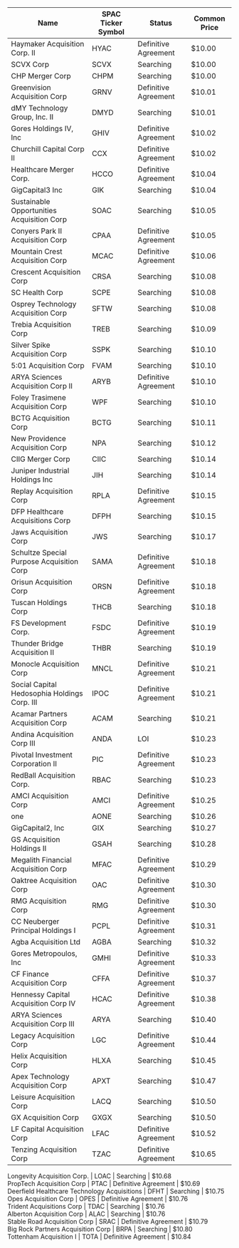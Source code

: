 Name                                         | SPAC Ticker Symbol | Status               | Common Price 
-------------------------------------------- | ------------------ | -------------------- | -------------
Haymaker Acquisition Corp. II                | HYAC               | Definitive Agreement | $10.00       
SCVX Corp                                    | SCVX               | Searching            | $10.00       
CHP Merger Corp                              | CHPM               | Searching            | $10.00       
Greenvision Acquisition Corp                 | GRNV               | Definitive Agreement | $10.01       
dMY Technology Group, Inc. II                | DMYD               | Searching            | $10.01       
Gores Holdings IV, Inc                       | GHIV               | Definitive Agreement | $10.02       
Churchill Capital Corp II                    | CCX                | Definitive Agreement | $10.02       
Healthcare Merger Corp.                      | HCCO               | Definitive Agreement | $10.04       
GigCapital3 Inc                              | GIK                | Searching            | $10.04       
Sustainable Opportunities Acquisition Corp   | SOAC               | Searching            | $10.05       
Conyers Park II Acquisition Corp             | CPAA               | Definitive Agreement | $10.05       
Mountain Crest Acquisition Corp              | MCAC               | Definitive Agreement | $10.06       
Crescent Acquisition Corp                    | CRSA               | Searching            | $10.08       
SC Health Corp                               | SCPE               | Searching            | $10.08       
Osprey Technology Acquisition Corp           | SFTW               | Searching            | $10.08       
Trebia Acquisition Corp                      | TREB               | Searching            | $10.09       
Silver Spike Acquisition Corp                | SSPK               | Searching            | $10.10       
5:01 Acquisition Corp                        | FVAM               | Searching            | $10.10       
ARYA Sciences Acquisition Corp II            | ARYB               | Definitive Agreement | $10.10       
Foley Trasimene Acquisition Corp             | WPF                | Searching            | $10.10       
BCTG Acquisition Corp                        | BCTG               | Searching            | $10.11       
New Providence Acquisition Corp              | NPA                | Searching            | $10.12       
CIIG Merger Corp                             | CIIC               | Searching            | $10.14       
Juniper Industrial Holdings Inc              | JIH                | Searching            | $10.14       
Replay Acquisition Corp                      | RPLA               | Definitive Agreement | $10.15       
DFP Healthcare Acquisitions Corp             | DFPH               | Searching            | $10.15       
Jaws Acquisition Corp                        | JWS                | Searching            | $10.17       
Schultze Special Purpose Acquisition Corp    | SAMA               | Definitive Agreement | $10.18       
Orisun Acquisition Corp                      | ORSN               | Definitive Agreement | $10.18       
Tuscan Holdings Corp                         | THCB               | Searching            | $10.18       
FS Development Corp.                         | FSDC               | Definitive Agreement | $10.19       
Thunder Bridge Acquisition II                | THBR               | Searching            | $10.19       
Monocle Acquisition Corp                     | MNCL               | Definitive Agreement | $10.21       
Social Capital Hedosophia Holdings Corp. III | IPOC               | Definitive Agreement | $10.21       
Acamar Partners Acquisition Corp             | ACAM               | Searching            | $10.21       
Andina Acquisition Corp III                  | ANDA               | LOI                  | $10.23       
Pivotal Investment Corporation II            | PIC                | Definitive Agreement | $10.23       
RedBall Acquisition Corp.                    | RBAC               | Searching            | $10.23       
AMCI Acquisition Corp                        | AMCI               | Definitive Agreement | $10.25       
one                                          | AONE               | Searching            | $10.26       
GigCapital2, Inc                             | GIX                | Searching            | $10.27       
GS Acquisition Holdings II                   | GSAH               | Searching            | $10.28       
Megalith Financial Acquisition Corp          | MFAC               | Definitive Agreement | $10.29       
Oaktree Acquisition Corp                     | OAC                | Definitive Agreement | $10.30       
RMG Acquisition Corp                         | RMG                | Definitive Agreement | $10.30       
CC Neuberger Principal Holdings I            | PCPL               | Definitive Agreement | $10.31       
Agba Acquisition Ltd                         | AGBA               | Searching            | $10.32       
Gores Metropoulos, Inc                       | GMHI               | Definitive Agreement | $10.33       
CF Finance Acquisition Corp                  | CFFA               | Definitive Agreement | $10.37       
Hennessy Capital Acquisition Corp IV         | HCAC               | Definitive Agreement | $10.38       
ARYA Sciences Acquisition Corp III           | ARYA               | Searching            | $10.40       
Legacy Acquisition Corp                      | LGC                | Definitive Agreement | $10.44       
Helix Acquisition Corp                       | HLXA               | Searching            | $10.45       
Apex Technology Acquisition Corp             | APXT               | Searching            | $10.47       
Leisure Acquisition Corp                     | LACQ               | Searching            | $10.50       
GX Acquisition Corp                          | GXGX               | Searching            | $10.50       
LF Capital Acquisition Corp                  | LFAC               | Definitive Agreement | $10.52       
Tenzing Acquisition Corp                     | TZAC               | Definitive Agreement | $10.65       
Longevity Acquisition Corp.
                 | LOAC               | Searching            | $10.68       
PropTech Acquisition Corp                    | PTAC               | Definitive Agreement | $10.69       
Deerfield Healthcare Technology Acquisitions | DFHT               | Searching            | $10.75       
Opes Acquisition Corp                        | OPES               | Definitive Agreement | $10.76       
Trident Acquisitions Corp                    | TDAC               | Searching            | $10.76       
Alberton Acquisition Corp                    | ALAC               | Searching            | $10.76       
Stable Road Acquisition Corp                 | SRAC               | Definitive Agreement | $10.79       
Big Rock Partners Acquisition Corp           | BRPA               | Searching            | $10.80       
Tottenham Acquisition I                      | TOTA               | Definitive Agreement | $10.84       
